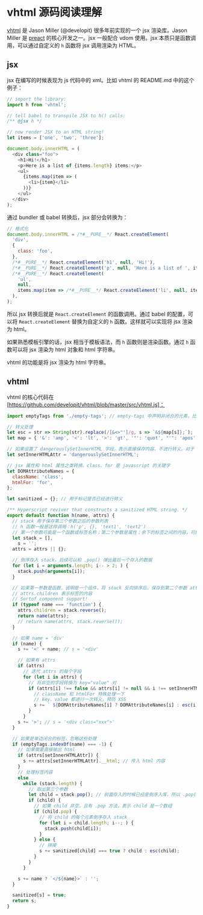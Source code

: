 # vhtml 源码阅读理解

[vhtml] 是 Jason Miller (@developit) 很多年前实现的一个 jsx 渲染库。Jason Miller 是 [preact] 的核心开发之一。jsx 一般配合 vdom 使用。jsx 本质只是函数调用，可以通过自定义的 `h` 函数将 jsx 调用渲染为 HTML。

## jsx

jsx 在编写的时候表现为 js 代码中的 xml。比如 vhtml 的 README.md 中的这个例子：

```js
// import the library:
import h from 'vhtml';

// tell babel to transpile JSX to h() calls:
/** @jsx h */

// now render JSX to an HTML string!
let items = ['one', 'two', 'three'];

document.body.innerHTML = (
  <div class="foo">
    <h1>Hi!</h1>
    <p>Here is a list of {items.length} items:</p>
    <ul>
      {items.map(item => (
        <li>{item}</li>
      ))}
    </ul>
  </div>
);
```

通过 bundler 或 babel 转换后，jsx 部分会转换为：

```js
// 格式化
document.body.innerHTML = /*#__PURE__*/ React.createElement(
  'div',
  {
    class: 'foo',
  },
  /*#__PURE__*/ React.createElement('h1', null, 'Hi!'),
  /*#__PURE__*/ React.createElement('p', null, 'Here is a list of ', items.length, ' items:'),
  /*#__PURE__*/ React.createElement(
    'ul',
    null,
    items.map(item => /*#__PURE__*/ React.createElement('li', null, item)),
  ),
);
```

所以 jsx 转换后就是 `React.createElement` 的函数调用。通过 babel 的配置，可以将 `React.createElement` 替换为自定义的 `h` 函数。这样就可以实现将 jsx 渲染为 html。

如果熟悉模板引擎的话，jsx 相当于模板语法，而 `h` 函数则是渲染函数。通过 `h` 函数可以将 jsx 渲染为 html 对象和 html 字符串。

vhtml 的功能是将 jsx 渲染为 html 字符串。

## vhtml

vhtml 的核心代码在 [https://github.com/developit/vhtml/blob/master/src/vhtml.js]：

```js
import emptyTags from './empty-tags'; // empty-tags 中声明非闭合的元素，比如 input、hr 等

// 转义处理
let esc = str => String(str).replace(/[&<>"']/g, s => `&${map[s]};`);
let map = { '&': 'amp', '<': 'lt', '>': 'gt', '"': 'quot', "'": 'apos' };

// 如果设置了 dangerouslySetInnerHTML 字段，表示直接保存内容、不进行转义。对于 web 程序，可能会有 XSS 风险
let setInnerHTMLAttr = 'dangerouslySetInnerHTML';

// jsx 属性和 html 属性之类转换。class、for 是 javascript 的关键字
let DOMAttributeNames = {
  className: 'class',
  htmlFor: 'for',
};

let sanitized = {}; // 用于标记是否已经进行转义

/** Hyperscript reviver that constructs a sanitized HTML string. */
export default function h(name, attrs) {
  // stack 用于保存第三个参数之后的参数列表
  // h 函数一般是这样调用：h('p', {}, 'text1', 'text2')
  // 第一个参数可能是一个函数或标签名称；第二个参数是属性；余下的标签之间的内容，可能是空也可能是多个
  let stack = [],
    s = '';
  attrs = attrs || {};

  // 倒序存入 stack，后续可以和 .pop() 弹出最后一个存入的数据
  for (let i = arguments.length; i-- > 2; ) {
    stack.push(arguments[i]);
  }

  // 如果第一参数是函数，说明是一个组件，将 stack 反向排序后，保存到第二个参数 attrs 的 children 字段中，然后调用 name 函数。
  // attrs.children 表示标签的内容
  // Sortof component support!
  if (typeof name === 'function') {
    attrs.children = stack.reverse();
    return name(attrs);
    // return name(attrs, stack.reverse());
  }

  // 如果 name = 'div'
  if (name) {
    s += '<' + name; // s = '<div'

    // 如果有 attrs
    if (attrs)
      // 迭代 attrs 的每个字段
      for (let i in attrs) {
        // 将非空的字段转换为 key="value" 对
        if (attrs[i] !== false && attrs[i] != null && i !== setInnerHTMLAttr) {
          // className 和 htmlFor 特殊处理一下
          // key、value 都进行一次转义，预防 XSS
          s += ` ${DOMAttributeNames[i] ? DOMAttributeNames[i] : esc(i)}="${esc(attrs[i])}"`;
        }
      }
    s += '>'; // s = '<div class="xxx">'
  }

  // 如果是单边闭合的标签，忽略这些处理
  if (emptyTags.indexOf(name) === -1) {
    // 如果需要直接输出 html
    if (attrs[setInnerHTMLAttr]) {
      s += attrs[setInnerHTMLAttr].__html; // 传入 html 内容
    }
    // 处理标签内容
    else
      while (stack.length) {
        // 取出第三个参数
        let child = stack.pop(); // 前面存入的时候已经是倒序入库，所以 .pop() 可以拿出第三个参数
        if (child) {
          // 如果 child 非空，且有 .pop 方法，表示 child 是一个数组
          if (child.pop) {
            // 将 child 的每个元素倒序存入 stack
            for (let i = child.length; i--; ) {
              stack.push(child[i]);
            }
          } else {
            // 拼接
            s += sanitized[child] === true ? child : esc(child);
          }
        }
      }

    s += name ? `</${name}>` : '';
  }

  sanitized[s] = true;
  return s;
}
```

[preact]: https://preactjs.com/
[vhtml]: https://www.npmjs.com/package/vhtml
